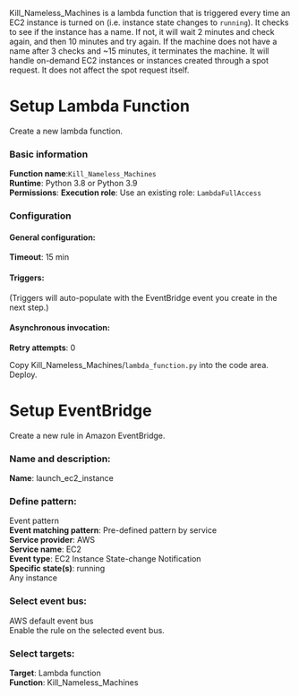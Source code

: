 Kill_Nameless_Machines is a lambda function that is triggered every time an EC2 instance is turned on (i.e. instance state changes to `running`).
It checks to see if the instance has a name.
If not, it will wait 2 minutes and check again, and then 10 minutes and try again.
If the machine does not have a name after 3 checks and ~15 minutes, it terminates the machine.
It will handle on-demand EC2 instances or instances created through a spot request.
It does not affect the spot request itself.

# Setup Lambda Function

Create a new lambda function.

### Basic information
**Function name**:`Kill_Nameless_Machines`  
**Runtime**: Python 3.8 or Python 3.9  
**Permissions**: **Execution role**: Use an existing role:  `LambdaFullAccess` 

### Configuration
#### General configuration:  
**Timeout**: 15 min  
#### Triggers:
(Triggers will auto-populate with the EventBridge event you create in the next step.)
#### Asynchronous invocation:
**Retry attempts**: 0

Copy Kill_Nameless_Machines/`lambda_function.py` into the code area.
Deploy.


# Setup EventBridge

Create a new rule in Amazon EventBridge.

### Name and description:
**Name**: launch_ec2_instance

### Define pattern:
Event pattern  
**Event matching pattern**: Pre-defined pattern by service  
**Service provider**: AWS  
**Service name**: EC2  
**Event type**: EC2 Instance State-change Notification  
**Specific state(s)**: running  
Any instance  

### Select event bus:
AWS default event bus  
Enable the rule on the selected event bus.

### Select targets:
**Target**: Lambda function  
**Function**: Kill_Nameless_Machines

